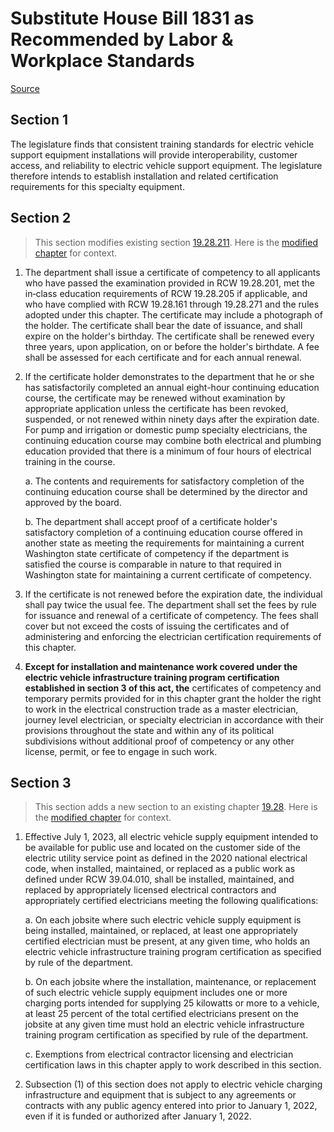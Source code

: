 # Substitute House Bill 1831 as Recommended by Labor & Workplace Standards

[Source](http://lawfilesext.leg.wa.gov/biennium/2021-22/Pdf/Bills/House%20Bills/1831-S.pdf)
## Section 1
The legislature finds that consistent training standards for electric vehicle support equipment installations will provide interoperability, customer access, and reliability to electric vehicle support equipment. The legislature therefore intends to establish installation and related certification requirements for this specialty equipment.


## Section 2
> This section modifies existing section [19.28.211](/rcw/19_business_regulations—miscellaneous/19.028_electricians_and_electrical_installations.md). Here is the [modified chapter](rcw/19_business_regulations—miscellaneous/19.028_electricians_and_electrical_installations.md) for context.

1. The department shall issue a certificate of competency to all applicants who have passed the examination provided in RCW 19.28.201, met the in‑class education requirements of RCW 19.28.205 if applicable, and who have complied with RCW 19.28.161 through 19.28.271 and the rules adopted under this chapter. The certificate may include a photograph of the holder. The certificate shall bear the date of issuance, and shall expire on the holder's birthday. The certificate shall be renewed every three years, upon application, on or before the holder's birthdate. A fee shall be assessed for each certificate and for each annual renewal.

2. If the certificate holder demonstrates to the department that he or she has satisfactorily completed an annual eight-hour continuing education course, the certificate may be renewed without examination by appropriate application unless the certificate has been revoked, suspended, or not renewed within ninety days after the expiration date. For pump and irrigation or domestic pump specialty electricians, the continuing education course may combine both electrical and plumbing education provided that there is a minimum of four hours of electrical training in the course.

    a. The contents and requirements for satisfactory completion of the continuing education course shall be determined by the director and approved by the board.

    b. The department shall accept proof of a certificate holder's satisfactory completion of a continuing education course offered in another state as meeting the requirements for maintaining a current Washington state certificate of competency if the department is satisfied the course is comparable in nature to that required in Washington state for maintaining a current certificate of competency.

3. If the certificate is not renewed before the expiration date, the individual shall pay twice the usual fee. The department shall set the fees by rule for issuance and renewal of a certificate of competency. The fees shall cover but not exceed the costs of issuing the certificates and of administering and enforcing the electrician certification requirements of this chapter.

4. **Except for installation and maintenance work covered under the electric vehicle infrastructure training program certification established in section 3 of this act, the** certificates of competency and temporary permits provided for in this chapter grant the holder the right to work in the electrical construction trade as a master electrician, journey level electrician, or specialty electrician in accordance with their provisions throughout the state and within any of its political subdivisions without additional proof of competency or any other license, permit, or fee to engage in such work.


## Section 3
> This section adds a new section to an existing chapter [19.28](/rcw/19_business_regulations—miscellaneous/19.028_electricians_and_electrical_installations.md). Here is the [modified chapter](rcw/19_business_regulations—miscellaneous/19.028_electricians_and_electrical_installations.md) for context.

1. Effective July 1, 2023, all electric vehicle supply equipment intended to be available for public use and located on the customer side of the electric utility service point as defined in the 2020 national electrical code, when installed, maintained, or replaced as a public work as defined under RCW 39.04.010, shall be installed, maintained, and replaced by appropriately licensed electrical contractors and appropriately certified electricians meeting the following qualifications:

    a. On each jobsite where such electric vehicle supply equipment is being installed, maintained, or replaced, at least one appropriately certified electrician must be present, at any given time, who holds an electric vehicle infrastructure training program certification as specified by rule of the department.

    b. On each jobsite where the installation, maintenance, or replacement of such electric vehicle supply equipment includes one or more charging ports intended for supplying 25 kilowatts or more to a vehicle, at least 25 percent of the total certified electricians present on the jobsite at any given time must hold an electric vehicle infrastructure training program certification as specified by rule of the department.

    c. Exemptions from electrical contractor licensing and electrician certification laws in this chapter apply to work described in this section.

2. Subsection (1) of this section does not apply to electric vehicle charging infrastructure and equipment that is subject to any agreements or contracts with any public agency entered into prior to January 1, 2022, even if it is funded or authorized after January 1, 2022.

